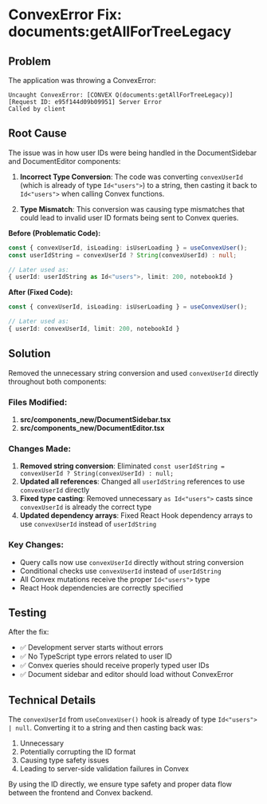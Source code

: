 # ConvexError Fix: documents:getAllForTreeLegacy

## Problem
The application was throwing a ConvexError:
```
Uncaught ConvexError: [CONVEX Q(documents:getAllForTreeLegacy)] [Request ID: e95f144d09b09951] Server Error
Called by client
```

## Root Cause
The issue was in how user IDs were being handled in the DocumentSidebar and DocumentEditor components:

1. **Incorrect Type Conversion**: The code was converting `convexUserId` (which is already of type `Id<"users">`) to a string, then casting it back to `Id<"users">` when calling Convex functions.

2. **Type Mismatch**: This conversion was causing type mismatches that could lead to invalid user ID formats being sent to Convex queries.

**Before (Problematic Code):**
```typescript
const { convexUserId, isLoading: isUserLoading } = useConvexUser();
const userIdString = convexUserId ? String(convexUserId) : null;

// Later used as:
{ userId: userIdString as Id<"users">, limit: 200, notebookId }
```

**After (Fixed Code):**
```typescript
const { convexUserId, isLoading: isUserLoading } = useConvexUser();

// Later used as:
{ userId: convexUserId, limit: 200, notebookId }
```

## Solution
Removed the unnecessary string conversion and used `convexUserId` directly throughout both components:

### Files Modified:
1. **src/components_new/DocumentSidebar.tsx**
2. **src/components_new/DocumentEditor.tsx**

### Changes Made:
1. **Removed string conversion**: Eliminated `const userIdString = convexUserId ? String(convexUserId) : null;`
2. **Updated all references**: Changed all `userIdString` references to use `convexUserId` directly
3. **Fixed type casting**: Removed unnecessary `as Id<"users">` casts since `convexUserId` is already the correct type
4. **Updated dependency arrays**: Fixed React Hook dependency arrays to use `convexUserId` instead of `userIdString`

### Key Changes:
- Query calls now use `convexUserId` directly without string conversion
- Conditional checks use `convexUserId` instead of `userIdString`
- All Convex mutations receive the proper `Id<"users">` type
- React Hook dependencies are correctly specified

## Testing
After the fix:
- ✅ Development server starts without errors
- ✅ No TypeScript type errors related to user ID
- ✅ Convex queries should receive properly typed user IDs
- ✅ Document sidebar and editor should load without ConvexError

## Technical Details
The `convexUserId` from `useConvexUser()` hook is already of type `Id<"users"> | null`. Converting it to a string and then casting back was:
1. Unnecessary
2. Potentially corrupting the ID format
3. Causing type safety issues
4. Leading to server-side validation failures in Convex

By using the ID directly, we ensure type safety and proper data flow between the frontend and Convex backend.
